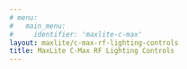 ```yaml
---
# menu:
#   main_menu:
#     identifier: 'maxlite-c-max'
layout: maxlite/c-max-rf-lighting-controls
title: MaxLite C-Max RF Lighting Controls
---
```

